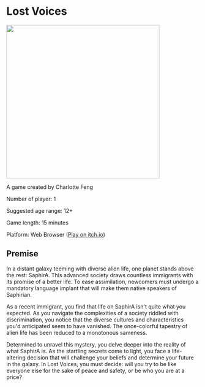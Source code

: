 # Lost Voices

<img src="https://mechanicsofmagic.com/wp-content/uploads/2023/03/theme-1.png" width="400" />

A game created by Charlotte Feng

Number of player: 1

Suggested age range: 12+

Game length: 15 minutes

Platform: Web Browser ([Play on itch.io](https://cfenggames.itch.io/lost-voices))


## Premise

In a distant galaxy teeming with diverse alien life, one planet stands above the rest: SaphirA. This advanced society draws countless immigrants with its promise of a better life. To ease assimilation, newcomers must undergo a mandatory language implant that will make them native speakers of Saphirian.

As a recent immigrant, you find that life on SaphirA isn't quite what you expected. As you navigate the complexities of a society riddled with discrimination, you notice that the diverse cultures and characteristics you'd anticipated seem to have vanished. The once-colorful tapestry of alien life has been reduced to a monotonous sameness.

Determined to unravel this mystery, you delve deeper into the reality of what SaphirA is. As the startling secrets come to light, you face a life-altering decision that will challenge your beliefs and determine your future in the galaxy. In Lost Voices, you must decide: will you try to be like everyone else for the sake of peace and safety, or be who you are at a price?

